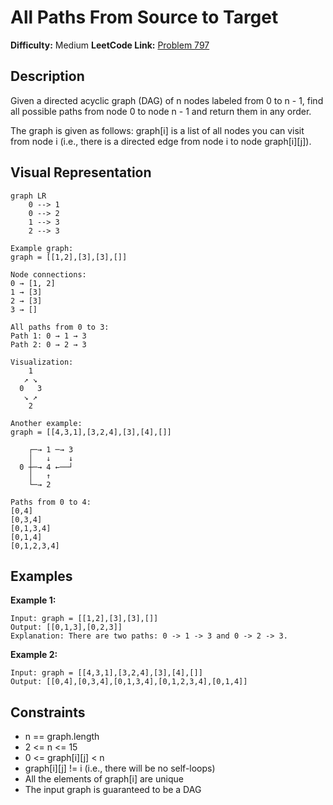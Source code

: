 # All Paths From Source to Target

**Difficulty:** Medium
**LeetCode Link:** [Problem 797](https://leetcode.com/problems/all-paths-from-source-to-target/)

## Description
Given a directed acyclic graph (DAG) of n nodes labeled from 0 to n - 1, find all possible paths from node 0 to node n - 1 and return them in any order.

The graph is given as follows: graph[i] is a list of all nodes you can visit from node i (i.e., there is a directed edge from node i to node graph[i][j]).

## Visual Representation

```mermaid
graph LR
    0 --> 1
    0 --> 2
    1 --> 3
    2 --> 3
```

```
Example graph:
graph = [[1,2],[3],[3],[]]

Node connections:
0 → [1, 2]
1 → [3]
2 → [3]
3 → []

All paths from 0 to 3:
Path 1: 0 → 1 → 3
Path 2: 0 → 2 → 3

Visualization:
    1
   ↗ ↘
  0   3
   ↘ ↗
    2

Another example:
graph = [[4,3,1],[3,2,4],[3],[4],[]]

    ┌─→ 1 ─→ 3
    │   ↓    ↓
  0 ┼─→ 4 ←──┘
    │   ↑
    └─→ 2

Paths from 0 to 4:
[0,4]
[0,3,4]
[0,1,3,4]
[0,1,4]
[0,1,2,3,4]
```

## Examples

**Example 1:**
```
Input: graph = [[1,2],[3],[3],[]]
Output: [[0,1,3],[0,2,3]]
Explanation: There are two paths: 0 -> 1 -> 3 and 0 -> 2 -> 3.
```

**Example 2:**
```
Input: graph = [[4,3,1],[3,2,4],[3],[4],[]]
Output: [[0,4],[0,3,4],[0,1,3,4],[0,1,2,3,4],[0,1,4]]
```

## Constraints
- n == graph.length
- 2 <= n <= 15
- 0 <= graph[i][j] < n
- graph[i][j] != i (i.e., there will be no self-loops)
- All the elements of graph[i] are unique
- The input graph is guaranteed to be a DAG
